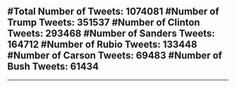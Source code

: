 #Total Number of Tweets: 1074081 
#Number of Trump Tweets: 351537
#Number of Clinton Tweets: 293468
#Number of Sanders Tweets: 164712
#Number of Rubio Tweets: 133448
#Number of Carson Tweets: 69483
#Number of Bush Tweets: 61434
---
---
